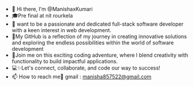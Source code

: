 - 👋 Hi there, I’m @ManishaxKumari
- 🎓Pre final at nit rourkela
- 👀 want to be  a passionate and dedicated full-stack software developer with a keen interest in web development.
- 💖My GitHub is a reflection of my journey in creating innovative solutions and exploring the endless possibilities within the world of software development
- 💞️Join me on this exciting coding adventure, where I blend creativity with functionality to build impactful applications.
-  💻✨Let's connect, collaborate, and code our way to success! 
- 📫 How to reach me🐾 gmail : manisha857522@gmail.com


<!---
ManishaxKumari/ManishaxKumari is a ✨ special ✨ repository because its `README.md` (this file) appears on your GitHub profile.
You can click the Preview link to take a look at your changes.
--->
